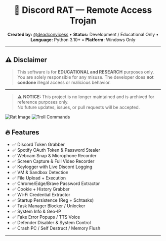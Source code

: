 


<h1 align="center">🐀 Discord RAT — Remote Access Trojan</h1>

<p align="center">
  <strong>Created by:</strong> <a href="https://github.com/deadconvicess">@deadconvicess</a> •
  <strong>Status:</strong> Development / Educational Only •
  <strong>Language:</strong> Python 3.10+ •
  <strong>Platform:</strong> Windows Only
</p>

---
## ⚠️ Disclaimer
> This software is for **EDUCATIONAL and RESEARCH** purposes only.  
> You are solely responsible for any misuse. The developer does **not condone** illegal access or malicious behavior.
---
> ⚠️ **NOTICE:** This project is no longer maintained and is archived for reference purposes only.  
> No future updates, issues, or pull requests will be accepted.

![Rat Image](https://github.com/user-attachments/assets/04c23c37-129e-49c3-b2a7-ef1c67f05a47)
![Troll Commands](https://github.com/user-attachments/assets/d177858e-5292-4fff-9ba0-1be4a02deabd)
## 🔥 Features

- ✅ Discord Token Grabber  
- ✅ Spotify OAuth Token & Password Stealer  
- ✅ Webcam Snap & Microphone Recorder  
- ✅ Screen Capture & Full Video Recorder  
- ✅ Keylogger with Live Discord Logging  
- ✅ VM & Sandbox Detection  
- ✅ File Upload + Execution  
- ✅ Chrome/Edge/Brave Password Extractor  
- ✅ Cookie + History Grabber  
- ✅ Wi-Fi Credential Extractor  
- ✅ Startup Persistence (Reg + Schtasks)  
- ✅ Task Manager Blocker / Unlocker  
- ✅ System Info & Geo-IP  
- ✅ Fake Error Popups / TTS Voice  
- ✅ Defender Disabler & System Control  
- ✅ Crash PC / Self Destruct / Memory Flush
---
